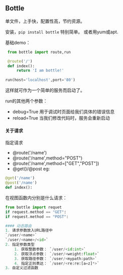 ## Bottle

单文件，上手快，配置性高，节约资源。

安装，`pip install bottle` 特别简单。
或者用yum或apt.

基础demo：
```python
 from bottle import route,run

 @route('/')
 def index():
     return 'I am bottle!'
    
run(host='localhost',port='80')
```
这样就可作为一个简单的服务而启动了。

run的其他两个参数：
* debug=True  用于调试时页面给我们具体的错误信息
* reload=True 当我们修改代码时，服务会重新启动

#### 关于请求
指定请求
* @route('/name')
* @route('/name',method="POST")
* @route('/name',method=["GET","POST"])
* @get()/@post
eg:
```python
@get('/name')
@post('/name')
def index():
```

在视图函数内分别是什么请求：
```python
from bottle import requet
if request.method == "GET":
if request.method == "POST":

#### 动态路由
1. 请求参数放入URL路径中
`/user/<name>`
`/user/<name>/<id>`
2. 指定参数类型
    1. 获取整数参数： `/user/<id:int>`
    2. 获取浮点参数： `/user/<weight:float>`
    3. 获取路径参数： `/user/<mypath:path>`
    4. 指定正则表达： `/user/<re:re:[a=z]*>`
3. 自定义过滤函数
